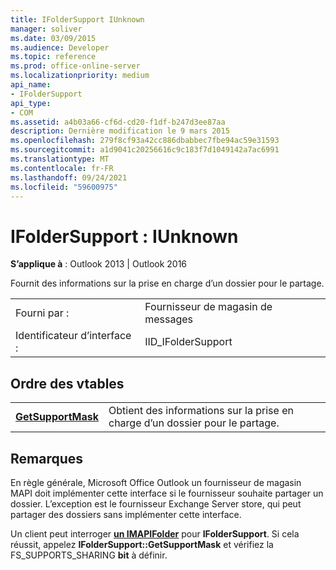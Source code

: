 ```yaml
---
title: IFolderSupport IUnknown
manager: soliver
ms.date: 03/09/2015
ms.audience: Developer
ms.topic: reference
ms.prod: office-online-server
ms.localizationpriority: medium
api_name:
- IFolderSupport
api_type:
- COM
ms.assetid: a4b03a66-cf6d-cd20-f1df-b247d3ee87aa
description: Dernière modification le 9 mars 2015
ms.openlocfilehash: 279f8cf93a42cc886dbabbec7fbe94ac59e31593
ms.sourcegitcommit: a1d9041c20256616c9c183f7d1049142a7ac6991
ms.translationtype: MT
ms.contentlocale: fr-FR
ms.lasthandoff: 09/24/2021
ms.locfileid: "59600975"
---
```

# <a name="ifoldersupport--iunknown"></a>IFolderSupport : IUnknown

  
  
**S’applique à** : Outlook 2013 | Outlook 2016 
  
Fournit des informations sur la prise en charge d’un dossier pour le partage.
  
|||
|:-----|:-----|
|Fourni par :  <br/> |Fournisseur de magasin de messages  <br/> |
|Identificateur d’interface :  <br/> |IID_IFolderSupport  <br/> |
   
## <a name="vtable-order"></a>Ordre des vtables

|||
|:-----|:-----|
|**[GetSupportMask](ifoldersupport-getsupportmask.md)** <br/> |Obtient des informations sur la prise en charge d’un dossier pour le partage.  <br/> |
   
## <a name="remarks"></a>Remarques

En règle générale, Microsoft Office Outlook un fournisseur de magasin MAPI doit implémenter cette interface si le fournisseur souhaite partager un dossier. L’exception est le fournisseur Exchange Server store, qui peut partager des dossiers sans implémenter cette interface.
  
Un client peut interroger **[un IMAPIFolder](imapifolderimapicontainer.md)** pour **IFolderSupport**. Si cela réussit, appelez **IFolderSupport::GetSupportMask** et vérifiez la FS_SUPPORTS_SHARING **bit** à définir. 
  

